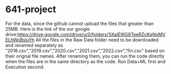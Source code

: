 # 641-project
For the data, since the github cannot upload the files that greater than 25MB. 
Here is the link of the our google drive:https://drive.google.com/drive/u/0/folders/1iXaIEIKG8TeeRZcKqNxMVELhWoBsluYh
All the files in the Raw Data folder need to be downloaded and renamed separately
as "2018.csv","2019.csv","2020.csv","2021.csv","2022.csv","fin.csv" based on their
orignal file names. After renaming them, you can run the code directly when the files
are in the same directory as the code. Run Data+ML first and Execution second. 
